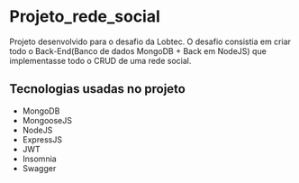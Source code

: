 # Projeto_rede_social
Projeto desenvolvido para o desafio da Lobtec. O desafio consistia em criar todo o Back-End(Banco de dados MongoDB + Back em NodeJS) que implementasse todo o CRUD de uma rede social.
 
## Tecnologias usadas no projeto

* MongoDB
* MongooseJS
* NodeJS
* ExpressJS
* JWT
* Insomnia
* Swagger


